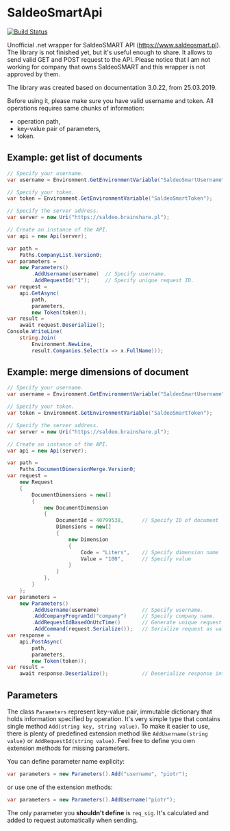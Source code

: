 # SaldeoSmartApi

[![Build Status](https://dev.azure.com/piotrcieslik/public/_apis/build/status/piotr-cieslik.Piotr.SaldeoSmartApi?branchName=master)](https://dev.azure.com/piotrcieslik/public/_build/latest?definitionId=2&branchName=master)

Unofficial .net wrapper for SaldeoSMART API (https://www.saldeosmart.pl). The library is not finished yet, but it's useful enough to share. It allows to send valid GET and POST request to the API. Please notice that I am not working for company that owns SaldeoSMART and this wrapper is not approved by them.

The library was created based on documentation 3.0.22, from 25.03.2019.

Before using it, please make sure you have valid username and token. All operations requires same chunks of information:
- operation path,
- key-value pair of parameters,
- token.

## Example: get list of documents
``` csharp
// Specify your username.
var username = Environment.GetEnvironmentVariable("SaldeoSmartUsername");

// Specify your token.
var token = Environment.GetEnvironmentVariable("SaldeoSmartToken");

// Specify the server address.
var server = new Uri("https://saldeo.brainshare.pl");

// Create an instance of the API.
var api = new Api(server);

var path =
	Paths.CompanyList.Version0;
var parameters =
    new Parameters()
        .AddUsername(username)  // Specify username.
        .AddRequestId("1");     // Specify unique request ID.        
var request =
    api.GetAsync(
        path,
        parameters,
        new Token(token));
var result =
    await request.Deserialize();
Console.WriteLine(
    string.Join(
        Environment.NewLine,
        result.Companies.Select(x => x.FullName)));
```

## Example: merge dimensions of document
``` csharp
// Specify your username.
var username = Environment.GetEnvironmentVariable("SaldeoSmartUsername");

// Specify your token.
var token = Environment.GetEnvironmentVariable("SaldeoSmartToken");

// Specify the server address.
var server = new Uri("https://saldeo.brainshare.pl");

// Create an instance of the API.
var api = new Api(server);

var path =
    Paths.DocumentDimensionMerge.Version0;
var request =
    new Request
    {
        DocumentDimensions = new[]
        {
            new DocumentDimension
            {
                DocumentId = 40799538,      // Specify ID of document
                Dimensions = new[]
                {
                    new Dimension
                    {
                        Code = "Liters",    // Specify dimension name
                        Value = "100",      // Specify value
                    }
                }
            },
        }
    };
var parameters =
    new Parameters()
        .AddUsername(username)              // Specify username.
        .AddCompanyProgramId("company")     // Specify company name.
        .AddRequestIdBasedOnUtcTime()       // Generate unique request ID.
        .AddCommand(request.Serialize());   // Serialize request as valid XML
var response =
    api.PostAsync(
        path,
        parameters,
        new Token(token));
var result =
    await response.Deserialize();           // Deserialize response into Response type.
```

## Parameters
The class `Parameters` represent key-value pair, immutable dictionary that holds information specified by operation. It's very simple type that contains single method `Add(string key, string value)`. To make it easier to use, there is plenty of predefined extension method like `AddUsername(string value)` or `AddRequestId(string value)`. Feel free to define you own extension methods for missing parameters.

You can define parameter name explicity:
``` csharp
var parameters = new Parameters().Add("username", "piotr");
```

or use one of the extension methods:
``` csharp
var parameters = new Parameters().AddUsername("piotr");
```

The only parameter you **shouldn't define** is `req_sig`. It's calculated and added to request automatically when sending. 
